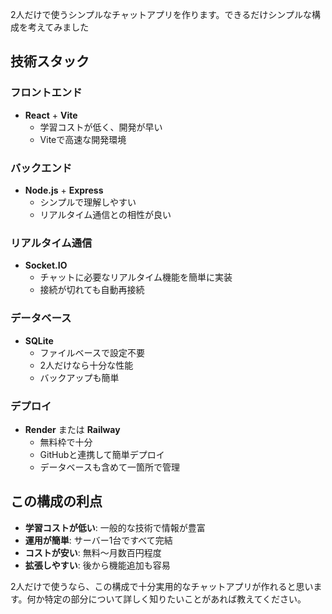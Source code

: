 2人だけで使うシンプルなチャットアプリを作ります。できるだけシンプルな構成を考えてみました

## 技術スタック

### フロントエンド
- **React** + **Vite**
  - 学習コストが低く、開発が早い
  - Viteで高速な開発環境

### バックエンド
- **Node.js** + **Express**
  - シンプルで理解しやすい
  - リアルタイム通信との相性が良い

### リアルタイム通信
- **Socket.IO**
  - チャットに必要なリアルタイム機能を簡単に実装
  - 接続が切れても自動再接続

### データベース
- **SQLite**
  - ファイルベースで設定不要
  - 2人だけなら十分な性能
  - バックアップも簡単

### デプロイ
- **Render** または **Railway**
  - 無料枠で十分
  - GitHubと連携して簡単デプロイ
  - データベースも含めて一箇所で管理

## この構成の利点

- **学習コストが低い**: 一般的な技術で情報が豊富
- **運用が簡単**: サーバー1台ですべて完結
- **コストが安い**: 無料〜月数百円程度
- **拡張しやすい**: 後から機能追加も容易

2人だけで使うなら、この構成で十分実用的なチャットアプリが作れると思います。何か特定の部分について詳しく知りたいことがあれば教えてください。